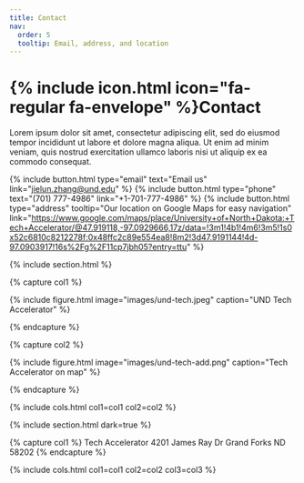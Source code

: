 ```yaml
---
title: Contact
nav:
  order: 5
  tooltip: Email, address, and location
---
```


# {% include icon.html icon="fa-regular fa-envelope" %}Contact

Lorem ipsum dolor sit amet, consectetur adipiscing elit, sed do eiusmod tempor
incididunt ut labore et dolore magna aliqua. Ut enim ad minim veniam, quis
nostrud exercitation ullamco laboris nisi ut aliquip ex ea commodo consequat.

{%
  include button.html
  type="email"
  text="Email us"
  link="jielun.zhang@und.edu"
%}
{%
  include button.html
  type="phone"
  text="(701) 777-4986"
  link="+1-701-777-4986"
%}
{%
  include button.html
  type="address"
  tooltip="Our location on Google Maps for easy navigation"
  link="https://www.google.com/maps/place/University+of+North+Dakota:+Tech+Accelerator/@47.919118,-97.0929666,17z/data=!3m1!4b1!4m6!3m5!1s0x52c6810c8212278f:0x48ffc2c89e554ea8!8m2!3d47.9191144!4d-97.0903917!16s%2Fg%2F11cp7jbh05?entry=ttu"
%}

{% include section.html %}

{% capture col1 %}

{%
  include figure.html
  image="images/und-tech.jpeg"
  caption="UND Tech Accelerator"
%}

{% endcapture %}

{% capture col2 %}

{%
  include figure.html
  image="images/und-tech-add.png"
  caption="Tech Accelerator on map"
%}

{% endcapture %}

{% include cols.html col1=col1 col2=col2 %}

{% include section.html dark=true %}

{% capture col1 %}
Tech Accelerator 
4201 James Ray Dr
Grand Forks ND 58202
{% endcapture %}


{% include cols.html col1=col1 col2=col2 col3=col3 %}
